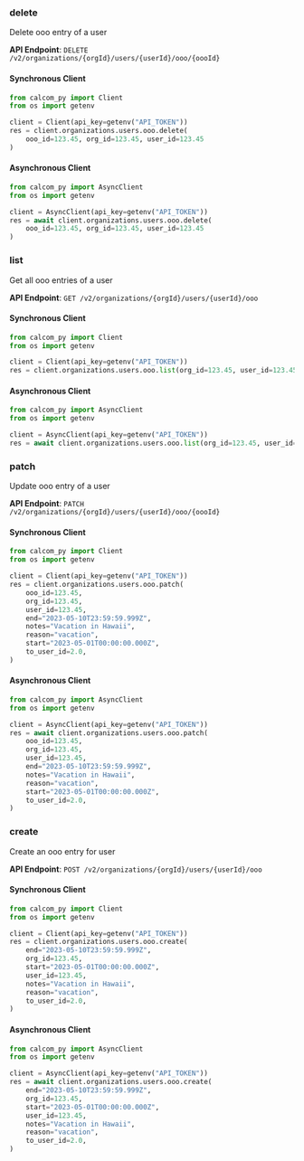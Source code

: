 
### delete <a name="delete"></a>
Delete ooo entry of a user



**API Endpoint**: `DELETE /v2/organizations/{orgId}/users/{userId}/ooo/{oooId}`

#### Synchronous Client

```python
from calcom_py import Client
from os import getenv

client = Client(api_key=getenv("API_TOKEN"))
res = client.organizations.users.ooo.delete(
    ooo_id=123.45, org_id=123.45, user_id=123.45
)
```

#### Asynchronous Client

```python
from calcom_py import AsyncClient
from os import getenv

client = AsyncClient(api_key=getenv("API_TOKEN"))
res = await client.organizations.users.ooo.delete(
    ooo_id=123.45, org_id=123.45, user_id=123.45
)
```

### list <a name="list"></a>
Get all ooo entries of a user



**API Endpoint**: `GET /v2/organizations/{orgId}/users/{userId}/ooo`

#### Synchronous Client

```python
from calcom_py import Client
from os import getenv

client = Client(api_key=getenv("API_TOKEN"))
res = client.organizations.users.ooo.list(org_id=123.45, user_id=123.45)
```

#### Asynchronous Client

```python
from calcom_py import AsyncClient
from os import getenv

client = AsyncClient(api_key=getenv("API_TOKEN"))
res = await client.organizations.users.ooo.list(org_id=123.45, user_id=123.45)
```

### patch <a name="patch"></a>
Update ooo entry of a user



**API Endpoint**: `PATCH /v2/organizations/{orgId}/users/{userId}/ooo/{oooId}`

#### Synchronous Client

```python
from calcom_py import Client
from os import getenv

client = Client(api_key=getenv("API_TOKEN"))
res = client.organizations.users.ooo.patch(
    ooo_id=123.45,
    org_id=123.45,
    user_id=123.45,
    end="2023-05-10T23:59:59.999Z",
    notes="Vacation in Hawaii",
    reason="vacation",
    start="2023-05-01T00:00:00.000Z",
    to_user_id=2.0,
)
```

#### Asynchronous Client

```python
from calcom_py import AsyncClient
from os import getenv

client = AsyncClient(api_key=getenv("API_TOKEN"))
res = await client.organizations.users.ooo.patch(
    ooo_id=123.45,
    org_id=123.45,
    user_id=123.45,
    end="2023-05-10T23:59:59.999Z",
    notes="Vacation in Hawaii",
    reason="vacation",
    start="2023-05-01T00:00:00.000Z",
    to_user_id=2.0,
)
```

### create <a name="create"></a>
Create an ooo entry for user



**API Endpoint**: `POST /v2/organizations/{orgId}/users/{userId}/ooo`

#### Synchronous Client

```python
from calcom_py import Client
from os import getenv

client = Client(api_key=getenv("API_TOKEN"))
res = client.organizations.users.ooo.create(
    end="2023-05-10T23:59:59.999Z",
    org_id=123.45,
    start="2023-05-01T00:00:00.000Z",
    user_id=123.45,
    notes="Vacation in Hawaii",
    reason="vacation",
    to_user_id=2.0,
)
```

#### Asynchronous Client

```python
from calcom_py import AsyncClient
from os import getenv

client = AsyncClient(api_key=getenv("API_TOKEN"))
res = await client.organizations.users.ooo.create(
    end="2023-05-10T23:59:59.999Z",
    org_id=123.45,
    start="2023-05-01T00:00:00.000Z",
    user_id=123.45,
    notes="Vacation in Hawaii",
    reason="vacation",
    to_user_id=2.0,
)
```
